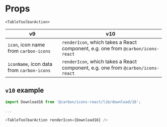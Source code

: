 # Props

`<TableToolbarAction>`

| v9                                        | v10                                                                              |
| ----------------------------------------- | -------------------------------------------------------------------------------- |
| `icon`, icon name from `carbon-icons`     | `renderIcon`, which takes a React component, e.g. one from `@carbon/icons-react` |
| `iconName`, icon data from `carbon-icons` | `renderIcon`, which takes a React component, e.g. one from `@carbon/icons-react` |

## `v10` example

```javascript
import Download16 from '@carbon/icons-react/lib/download/16';

...

<TableToolbarAction renderIcon={Download16} />
```
